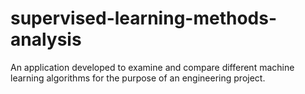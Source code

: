 # supervised-learning-methods-analysis
An application developed to examine and compare different machine learning algorithms for the purpose of an engineering project.

